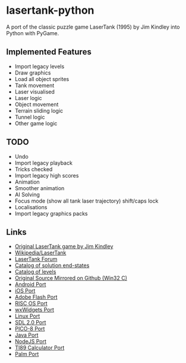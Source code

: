 # lasertank-python
A port of the classic puzzle game LaserTank (1995) by Jim Kindley into Python with PyGame.

## Implemented Features
 * Import legacy levels
 * Draw graphics
 * Load all object sprites
 * Tank movement
 * Laser visualised
 * Laser logic
 * Object movement
 * Terrain sliding logic
 * Tunnel logic
 * Other game logic

## TODO
 * Undo
 * Import legacy playback
 * Tricks checked
 * Import legacy high scores
 * Animation
 * Smoother animation
 * AI Solving
 * Focus mode (show all tank laser trajectory) shift/caps lock
 * Localisations
 * Import legacy graphics packs

## Links
 * [Original LaserTank game by Jim Kindley](https://laser-tank.com/)
 * [Wikipedia/LaserTank](https://en.wikipedia.org/wiki/LaserTank)
 * [LaserTank Forum](https://forum.laser-tank.com/)
 * [Catalog of solution end-states](https://lasertanksolutions.blogspot.com/)
 * [Catalog of levels](http://lasertankpedia.zdobywca.com/)
 * [Original Source Mirrored on Github (Win32 C)](https://github.com/tobiasvl/lasertank)
 * [Android Port](https://play.google.com/store/apps/details?id=legatogames.lasertank)
 * [iOS Port](https://apps.apple.com/us/app/lasertank-pro/id979758840)
 * [Adobe Flash Port](http://qwwwest.com/Lasertank)
 * [RISC OS Port](http://www.alpha42.plus.com/lasertank/)
 * [wxWidgets Port](http://wxlasertank.sourceforge.net/)
 * [Linux Port](https://github.com/h4tr3d/laser-tank)
 * [SDL 2.0 Port](https://github.com/wildptr/ltank-sdl)
 * [PICO-8 Port](https://github.com/tobiasvl/lasertank-pico8)
 * [Java Port](https://github.com/wrldwzrd89/laser-tank-ggj2017-edition)
 * [NodeJS Port](https://github.com/tonai/lasertank)
 * [TI89 Calculator Port](http://lasertank.free.fr/Misc/TI89_Ltank.zip)
 * [Palm Port](http://lasertank.free.fr/Appl/Palm-ltank.zip)
 